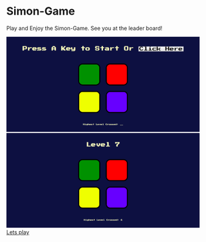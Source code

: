 # Simon-Game
Play and Enjoy the Simon-Game. See you at the leader board!

![](https://github.com/AdityaRajSingh/Simon-Game/blob/master/Simon-Game-SS1.png)
![](https://github.com/AdityaRajSingh/Simon-Game/blob/master/Simon-Game-SS2.png)
[Lets play](https://adityarajsingh.github.io/Simon-Game/)

